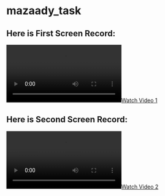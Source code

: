 # mazaady_task

## Here is First Screen Record:

[![Watch Video 1](/recording/first_screen_record.mp4)](https://github.com/EngMahmoudMagdy/mazaady_task)

## Here is Second Screen Record:

[![Watch Video 2](/recording/second_screen_record.mp4)](https://github.com/EngMahmoudMagdy/mazaady_task)
